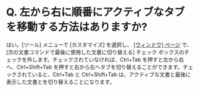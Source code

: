 # Q. 左から右に順番にアクティブなタブを移動する方法はありますか?

はい。\[ツール\] メニューで \[カスタマイズ\] を選択し、 [\[ウィンドウ\] ページ](../../dlg/customize/window/index) で、 \[次の文書コマンドで最後に使用した文書に切り替える\] チェック ボックスのチェックを外します。チェックされていなければ、Ctrl+Tab を押すと左から右へ、Ctrl+Shift+Tab を押すと右から左へタブを切り替えることができます。チェックされていると、Ctrl+Tab と Ctrl+Shift+Tab は、アクティブな文書と最後に表示した文書とを切り替えることになります。
